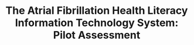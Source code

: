 ---
name: "The Atrial Fibrillation Health Literacy Information"
title: "The Atrial Fibrillation Health Literacy Information Technology System: Pilot Assessment"
project: "Atrial Fibrillation"
event: "JMIR Cardio"
authors:
- name: "Magnani, J."
- name: "Schlusser, C."
- name: "Kimani, E."
- name: "Rollman, B."
- name: "Paasche-Orlow, M."
- name: "Bickmore, T."
year: 2017
resources: null
external_url: https://cardio.jmir.org/2017/2/e7/
draft: false
---